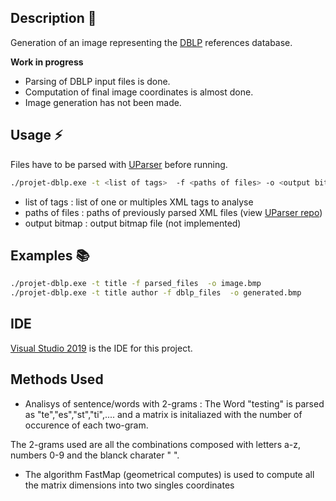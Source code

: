 ## Description :pushpin:
Generation of an image representing the [DBLP](https::dblp.org) references database.

**Work in progress**
- Parsing of DBLP input files is done.
- Computation of final image coordinates is almost done.
- Image generation has not been made.

## Usage :zap:

Files have to be parsed with [UParser](https://github.com/skatos-ux/UParser) before running.

```bash
./projet-dblp.exe -t <list of tags>  -f <paths of files> -o <output bitmap>
```

- list of tags : list of one or multiples XML tags to analyse
- paths of files : paths of previously parsed XML files (view [UParser repo](https://github.com/skatos-ux/UParser))
- output bitmap : output bitmap file (not implemented)

## Examples :books:

```bash
./projet-dblp.exe -t title -f parsed_files  -o image.bmp
./projet-dblp.exe -t title author -f dblp_files  -o generated.bmp
```

## IDE

[Visual Studio 2019](https://visualstudio.microsoft.com) is the IDE for this project.

## Methods Used 

- Analisys of sentence/words with 2-grams : The Word "testing" is parsed as "te","es","st","ti",.... and a matrix is initaliazed with the number of occurence of each two-gram.

The 2-grams used are all the combinations composed with letters a-z, numbers 0-9 and the blanck charater " ".

- The algorithm FastMap (geometrical computes) is used to compute all the matrix dimensions into two singles coordinates
